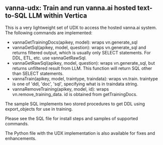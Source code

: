 ## vanna-udx: Train and run vanna.ai hosted text-to-SQL LLM within Vertica

This is a very lightweight set of UDX to access the hosted vanna.ai system.  The following commands are implemented:
* vannaGetTrainingDocs(apikey, model): wraps vn.generate_sql
* vannaGetSql(apikey, model, question): wraps vn.generate_sql and returns filtered output, which is usually only SELECT statements.  For DDL, ETL, etc. use vannaGetRawSql.
* vannaGetRawSql(apikey, model, question): wraps vn.generate_sql, but returns unfiltered result from LLM.  This function will return SQL other than SELECT statements.
* vannaTrain(apikey, model, traintype, traindata): wraps vn.train.  traintype is one of 'ddl, 'doc', 'sql', specifying what is in traindata string.
* vannaRemoveTraining(apikey, model, id): wraps vn.remove_training_data.  id is obtained from getTrainingDocs.

The sample SQL implements two stored procedures to get DDL using export_objects for use in training.

Please see the SQL file for install steps and samples of supported commands.

The Python file with the UDX implementation is also available for fixes and enhancements.
